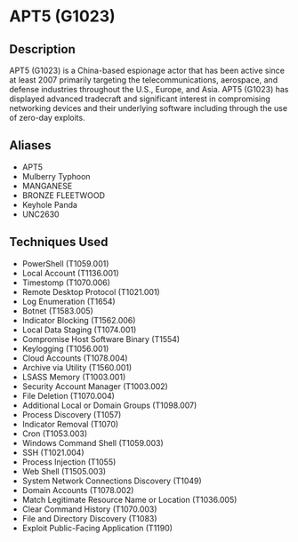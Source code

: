 # APT5 (G1023)

## Description
APT5 (G1023) is a China-based espionage actor that has been active since at least 2007 primarily targeting the telecommunications, aerospace, and defense industries throughout the U.S., Europe, and Asia. APT5 (G1023) has displayed advanced tradecraft and significant interest in compromising networking devices and their underlying software including through the use of zero-day exploits.  

## Aliases
- APT5
- Mulberry Typhoon
- MANGANESE
- BRONZE FLEETWOOD
- Keyhole Panda
- UNC2630

## Techniques Used
- PowerShell (T1059.001)
- Local Account (T1136.001)
- Timestomp (T1070.006)
- Remote Desktop Protocol (T1021.001)
- Log Enumeration (T1654)
- Botnet (T1583.005)
- Indicator Blocking (T1562.006)
- Local Data Staging (T1074.001)
- Compromise Host Software Binary (T1554)
- Keylogging (T1056.001)
- Cloud Accounts (T1078.004)
- Archive via Utility (T1560.001)
- LSASS Memory (T1003.001)
- Security Account Manager (T1003.002)
- File Deletion (T1070.004)
- Additional Local or Domain Groups (T1098.007)
- Process Discovery (T1057)
- Indicator Removal (T1070)
- Cron (T1053.003)
- Windows Command Shell (T1059.003)
- SSH (T1021.004)
- Process Injection (T1055)
- Web Shell (T1505.003)
- System Network Connections Discovery (T1049)
- Domain Accounts (T1078.002)
- Match Legitimate Resource Name or Location (T1036.005)
- Clear Command History (T1070.003)
- File and Directory Discovery (T1083)
- Exploit Public-Facing Application (T1190)
